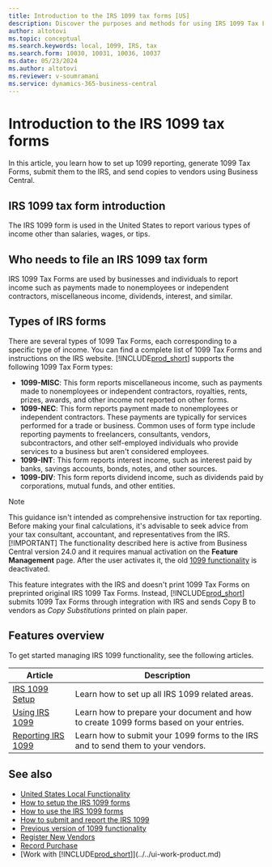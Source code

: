 ```yaml
---
title: Introduction to the IRS 1099 tax forms [US]
description: Discover the purposes and methods for using IRS 1099 Tax Forms in the US.
author: altotovi
ms.topic: conceptual
ms.search.keywords: local, 1099, IRS, tax
ms.search.form: 10030, 10031, 10036, 10037
ms.date: 05/23/2024
ms.author: altotovi
ms.reviewer: v-soumramani
ms.service: dynamics-365-business-central
---
```


# Introduction to the IRS 1099 tax forms

In this article, you learn how to set up 1099 reporting, generate 1099 Tax Forms, submit them to the IRS, and send copies to vendors using Business Central.

## IRS 1099 tax form introduction

The IRS 1099 form is used in the United States to report various types of income other than salaries, wages, or tips.

## Who needs to file an IRS 1099 tax form

IRS 1099 Tax Forms are used by businesses and individuals to report income such as payments made to nonemployees or independent contractors, miscellaneous income, dividends, interest, and similar.

## Types of IRS forms

There are several types of 1099 Tax Forms, each corresponding to a specific type of income. You can find a complete list of 1099 Tax Forms and instructions on the IRS website. [!INCLUDE[prod_short](../../includes/prod_short.md)] supports the following 1099 Tax Form types:

- **1099-MISC**: This form reports miscellaneous income, such as payments made to nonemployees or independent contractors, royalties, rents, prizes, awards, and other income not reported on other forms.  
- **1099-NEC**: This form reports payment made to nonemployees or independent contractors. These payments are typically for services performed for a trade or business. Common uses of form type include reporting payments to freelancers, consultants, vendors, subcontractors, and other self-employed individuals who provide services to a business but aren't considered employees.
- **1099-INT**: This form reports interest income, such as interest paid by banks, savings accounts, bonds, notes, and other sources.  
- **1099-DIV**: This form reports dividend income, such as dividends paid by corporations, mutual funds, and other entities.

> [!NOTE]
> This guidance isn't intended as comprehensive instruction for tax reporting. Before making your final calculations, it's advisable to seek advice from your tax consultant, accountant, and representatives from the IRS.
> [!IMPORTANT]
> The functionality described here is active from Business Central version 24.0 and it requires manual activation on the **Feature Management** page. After the user activates it, the old [1099 functionality](set-up-use-irs1099-form.md) is deactivated.

This feature integrates with the IRS and doesn't print 1099 Tax Forms on preprinted original IRS 1099 Tax Forms. Instead, [!INCLUDE[prod_short](../../includes/prod_short.md)] submits 1099 Tax Forms through integration with IRS and sends Copy B to vendors as *Copy Substitutions* printed on plain paper.  

## Features overview

To get started managing IRS 1099 functionality, see the following articles.  

|  Article  |  Description  |  
|--------|--------------|  
| [IRS 1099 Setup](set-up-use-irs1099-form-v24.md) | Learn how to set up all IRS 1099 related areas. |
| [Using IRS 1099](how-to-1099-use.md) | Learn how to prepare your document and how to create 1099 forms based on your entries. |
| [Reporting IRS 1099](how-to-1099-report.md) | Learn how to submit your 1099 forms to the IRS and to send them to your vendors. |

## See also

- [United States Local Functionality](united-states-local-functionality.md)
- [How to setup the IRS 1099 forms](set-up-use-irs1099-form-v24.md)
- [How to use the IRS 1099 forms](how-to-1099-use.md)
- [How to submit and report the IRS 1099](set-up-use-irs1099-form-v24.md#print-report-configuration)
- [Previous version of 1099 functionality](set-up-use-irs1099-form.md)
- [Register New Vendors](../../purchasing-how-register-new-vendors.md)
- [Record Purchase](../../purchasing-how-record-purchases.md)
- [Work with [!INCLUDE[prod_short](../../includes/prod_short.md)]](../../ui-work-product.md)
